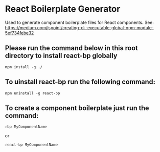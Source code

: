 # React Boilerplate Generator
Used to generate component boilerplate files for React components.
See: https://medium.com/jspoint/creating-cli-executable-global-npm-module-5ef734febe32



## Please run the command below in this root directory to install react-bp globally

```
npm install -g ./

```


## To uinstall react-bp run the following command:

```
npm uninstall -g react-bp
````



## To create a component boilerplate just run the command:
```
rbp MyComponentName
```

or 

```
react-bp MyComponentName
```